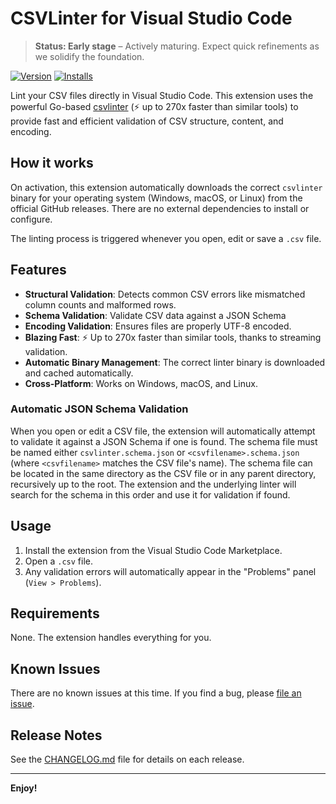 # CSVLinter for Visual Studio Code

> **Status: Early stage** – Actively maturing. Expect quick refinements as we solidify the foundation.

[![Version](https://img.shields.io/visual-studio-marketplace/v/csvlinter.csvlinter-vscode?label=VS%20Marketplace)](https://marketplace.visualstudio.com/items?itemName=csvlinter.csvlinter-vscode)
[![Installs](https://img.shields.io/visual-studio-marketplace/i/csvlinter.csvlinter-vscode)](https://marketplace.visualstudio.com/items?itemName=csvlinter.csvlinter-vscode)

Lint your CSV files directly in Visual Studio Code. This extension uses the powerful Go-based [csvlinter](https://github.com/csvlinter/csvlinter) (⚡ up to 270x faster than similar tools) to provide fast and efficient validation of CSV structure, content, and encoding.

## How it works

On activation, this extension automatically downloads the correct `csvlinter` binary for your operating system (Windows, macOS, or Linux) from the official GitHub releases. There are no external dependencies to install or configure.

The linting process is triggered whenever you open, edit or save a `.csv` file.

## Features

- **Structural Validation**: Detects common CSV errors like mismatched column counts and malformed rows.
- **Schema Validation**: Validate CSV data against a JSON Schema
- **Encoding Validation**: Ensures files are properly UTF-8 encoded.
- **Blazing Fast**: ⚡ Up to 270x faster than similar tools, thanks to streaming validation.
- **Automatic Binary Management**: The correct linter binary is downloaded and cached automatically.
- **Cross-Platform**: Works on Windows, macOS, and Linux.

### Automatic JSON Schema Validation

When you open or edit a CSV file, the extension will automatically attempt to validate it against a JSON Schema if one is found. The schema file must be named either `csvlinter.schema.json` or `<csvfilename>.schema.json` (where `<csvfilename>` matches the CSV file's name). The schema file can be located in the same directory as the CSV file or in any parent directory, recursively up to the root. The extension and the underlying linter will search for the schema in this order and use it for validation if found.

## Usage

1.  Install the extension from the Visual Studio Code Marketplace.
2.  Open a `.csv` file.
3.  Any validation errors will automatically appear in the "Problems" panel (`View > Problems`).

## Requirements

None. The extension handles everything for you.

## Known Issues

There are no known issues at this time. If you find a bug, please [file an issue](https://github.com/csvlinter/vscode-extension/issues).

## Release Notes

See the [CHANGELOG.md](CHANGELOG.md) file for details on each release.

---

**Enjoy!**
